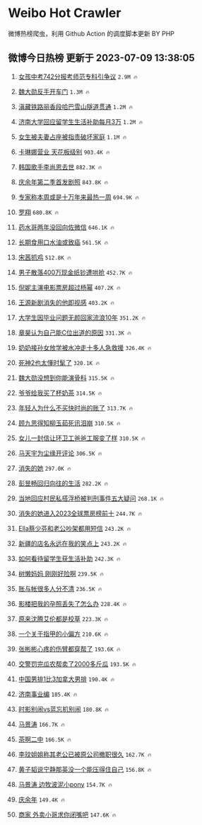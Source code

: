 # Weibo Hot Crawler 



微博热榜爬虫，利用 Github Action 的调度脚本更新 BY PHP 


## 微博今日热榜 更新于 2023-07-09 13:38:05 
1. [女孩中考742分报考师范专科引争议](https://s.weibo.com/weibo?q=%23%E5%A5%B3%E5%AD%A9%E4%B8%AD%E8%80%83742%E5%88%86%E6%8A%A5%E8%80%83%E5%B8%88%E8%8C%83%E4%B8%93%E7%A7%91%E5%BC%95%E4%BA%89%E8%AE%AE%23&t=31&band_rank=1&Refer=top) `2.9M 🔥` 

1. [魏大勋反手开车门](https://s.weibo.com/weibo?q=%23%E9%AD%8F%E5%A4%A7%E5%8B%8B%E5%8F%8D%E6%89%8B%E5%BC%80%E8%BD%A6%E9%97%A8%23&t=31&band_rank=2&Refer=top) `1.3M 🔥` 

1. [滇藏铁路丽香段哈巴雪山隧道贯通](https://s.weibo.com/weibo?q=%23%E6%BB%87%E8%97%8F%E9%93%81%E8%B7%AF%E4%B8%BD%E9%A6%99%E6%AE%B5%E5%93%88%E5%B7%B4%E9%9B%AA%E5%B1%B1%E9%9A%A7%E9%81%93%E8%B4%AF%E9%80%9A%23&t=31&band_rank=3&Refer=top) `1.2M 🔥` 

1. [济南大学回应留学生生活补助每月3万](https://s.weibo.com/weibo?q=%23%E6%B5%8E%E5%8D%97%E5%A4%A7%E5%AD%A6%E5%9B%9E%E5%BA%94%E7%95%99%E5%AD%A6%E7%94%9F%E7%94%9F%E6%B4%BB%E8%A1%A5%E5%8A%A9%E6%AF%8F%E6%9C%883%E4%B8%87%23&t=31&band_rank=4&Refer=top) `1.2M 🔥` 

1. [女生被夫妻占座被指责破坏家庭](https://s.weibo.com/weibo?q=%23%E5%A5%B3%E7%94%9F%E8%A2%AB%E5%A4%AB%E5%A6%BB%E5%8D%A0%E5%BA%A7%E8%A2%AB%E6%8C%87%E8%B4%A3%E7%A0%B4%E5%9D%8F%E5%AE%B6%E5%BA%AD%23&t=31&band_rank=5&Refer=top) `1.1M 🔥` 

1. [卡琳娜营业 天花板级别](https://s.weibo.com/weibo?q=%E5%8D%A1%E7%90%B3%E5%A8%9C%E8%90%A5%E4%B8%9A%20%E5%A4%A9%E8%8A%B1%E6%9D%BF%E7%BA%A7%E5%88%AB&t=31&band_rank=6&Refer=top) `903.4K 🔥` 

1. [韩国歌手李尚恩去世](https://s.weibo.com/weibo?q=%23%E9%9F%A9%E5%9B%BD%E6%AD%8C%E6%89%8B%E6%9D%8E%E5%B0%9A%E6%81%A9%E5%8E%BB%E4%B8%96%23&t=31&band_rank=7&Refer=top) `882.3K 🔥` 

1. [庆余年第二季首发剧照](https://s.weibo.com/weibo?q=%23%E5%BA%86%E4%BD%99%E5%B9%B4%E7%AC%AC%E4%BA%8C%E5%AD%A3%E9%A6%96%E5%8F%91%E5%89%A7%E7%85%A7%23&t=31&band_rank=8&Refer=top) `843.8K 🔥` 

1. [专家称本周或是十万年来最热一周](https://s.weibo.com/weibo?q=%23%E4%B8%93%E5%AE%B6%E7%A7%B0%E6%9C%AC%E5%91%A8%E6%88%96%E6%98%AF%E5%8D%81%E4%B8%87%E5%B9%B4%E6%9D%A5%E6%9C%80%E7%83%AD%E4%B8%80%E5%91%A8%23&t=31&band_rank=9&Refer=top) `694.9K 🔥` 

1. [罗翔](https://s.weibo.com/weibo?q=%E7%BD%97%E7%BF%94&t=31&band_rank=10&Refer=top) `680.8K 🔥` 

1. [药水哥两年没回向佐微信](https://s.weibo.com/weibo?q=%23%E8%8D%AF%E6%B0%B4%E5%93%A5%E4%B8%A4%E5%B9%B4%E6%B2%A1%E5%9B%9E%E5%90%91%E4%BD%90%E5%BE%AE%E4%BF%A1%23&t=31&band_rank=11&Refer=top) `646.1K 🔥` 

1. [长期食用口水油或致癌](https://s.weibo.com/weibo?q=%23%E9%95%BF%E6%9C%9F%E9%A3%9F%E7%94%A8%E5%8F%A3%E6%B0%B4%E6%B2%B9%E6%88%96%E8%87%B4%E7%99%8C%23&t=31&band_rank=12&Refer=top) `561.5K 🔥` 

1. [宋茜抓鸡](https://s.weibo.com/weibo?q=%23%E5%AE%8B%E8%8C%9C%E6%8A%93%E9%B8%A1%23&t=31&band_rank=13&Refer=top) `512.8K 🔥` 

1. [男子散落400万现金纸钞遭哄抢](https://s.weibo.com/weibo?q=%23%E7%94%B7%E5%AD%90%E6%95%A3%E8%90%BD400%E4%B8%87%E7%8E%B0%E9%87%91%E7%BA%B8%E9%92%9E%E9%81%AD%E5%93%84%E6%8A%A2%23&t=31&band_rank=14&Refer=top) `452.7K 🔥` 

1. [倪妮主演电影票房超过杨幂](https://s.weibo.com/weibo?q=%23%E5%80%AA%E5%A6%AE%E4%B8%BB%E6%BC%94%E7%94%B5%E5%BD%B1%E7%A5%A8%E6%88%BF%E8%B6%85%E8%BF%87%E6%9D%A8%E5%B9%82%23&t=31&band_rank=15&Refer=top) `407.2K 🔥` 

1. [王源新剧消失的他即视感](https://s.weibo.com/weibo?q=%23%E7%8E%8B%E6%BA%90%E6%96%B0%E5%89%A7%E6%B6%88%E5%A4%B1%E7%9A%84%E4%BB%96%E5%8D%B3%E8%A7%86%E6%84%9F%23&t=31&band_rank=16&Refer=top) `403.2K 🔥` 

1. [大学生因毕业问题无颜回家流浪10年](https://s.weibo.com/weibo?q=%23%E5%A4%A7%E5%AD%A6%E7%94%9F%E5%9B%A0%E6%AF%95%E4%B8%9A%E9%97%AE%E9%A2%98%E6%97%A0%E9%A2%9C%E5%9B%9E%E5%AE%B6%E6%B5%81%E6%B5%AA10%E5%B9%B4%23&t=31&band_rank=17&Refer=top) `351.2K 🔥` 

1. [章昊认为自己能C位出道的原因](https://s.weibo.com/weibo?q=%23%E7%AB%A0%E6%98%8A%E8%AE%A4%E4%B8%BA%E8%87%AA%E5%B7%B1%E8%83%BDC%E4%BD%8D%E5%87%BA%E9%81%93%E7%9A%84%E5%8E%9F%E5%9B%A0%23&t=31&band_rank=18&Refer=top) `331.3K 🔥` 

1. [奶奶接孙女放学被水冲走十多人急救援](https://s.weibo.com/weibo?q=%23%E5%A5%B6%E5%A5%B6%E6%8E%A5%E5%AD%99%E5%A5%B3%E6%94%BE%E5%AD%A6%E8%A2%AB%E6%B0%B4%E5%86%B2%E8%B5%B0%E5%8D%81%E5%A4%9A%E4%BA%BA%E6%80%A5%E6%95%91%E6%8F%B4%23&t=31&band_rank=19&Refer=top) `326.4K 🔥` 

1. [死神2也太懂时髦了](https://s.weibo.com/weibo?q=%23%E6%AD%BB%E7%A5%9E2%E4%B9%9F%E5%A4%AA%E6%87%82%E6%97%B6%E9%AB%A6%E4%BA%86%23&t=31&band_rank=20&Refer=top) `320.1K 🔥` 

1. [魏大勋没想到你能演骨科](https://s.weibo.com/weibo?q=%E9%AD%8F%E5%A4%A7%E5%8B%8B%E6%B2%A1%E6%83%B3%E5%88%B0%E4%BD%A0%E8%83%BD%E6%BC%94%E9%AA%A8%E7%A7%91&t=31&band_rank=21&Refer=top) `315.5K 🔥` 

1. [爷爷给我买了杯奶茶](https://s.weibo.com/weibo?q=%23%E7%88%B7%E7%88%B7%E7%BB%99%E6%88%91%E4%B9%B0%E4%BA%86%E6%9D%AF%E5%A5%B6%E8%8C%B6%23&t=31&band_rank=22&Refer=top) `314.5K 🔥` 

1. [年轻人为什么不买快时尚的账了](https://s.weibo.com/weibo?q=%23%E5%B9%B4%E8%BD%BB%E4%BA%BA%E4%B8%BA%E4%BB%80%E4%B9%88%E4%B8%8D%E4%B9%B0%E5%BF%AB%E6%97%B6%E5%B0%9A%E7%9A%84%E8%B4%A6%E4%BA%86%23&t=31&band_rank=23&Refer=top) `313.7K 🔥` 

1. [顾九思得知柳玉茹死讯泪崩](https://s.weibo.com/weibo?q=%23%E9%A1%BE%E4%B9%9D%E6%80%9D%E5%BE%97%E7%9F%A5%E6%9F%B3%E7%8E%89%E8%8C%B9%E6%AD%BB%E8%AE%AF%E6%B3%AA%E5%B4%A9%23&t=31&band_rank=24&Refer=top) `310.5K 🔥` 

1. [女儿一封信让环卫工爸爸工服变了样](https://s.weibo.com/weibo?q=%23%E5%A5%B3%E5%84%BF%E4%B8%80%E5%B0%81%E4%BF%A1%E8%AE%A9%E7%8E%AF%E5%8D%AB%E5%B7%A5%E7%88%B8%E7%88%B8%E5%B7%A5%E6%9C%8D%E5%8F%98%E4%BA%86%E6%A0%B7%23&t=31&band_rank=25&Refer=top) `310.5K 🔥` 

1. [马天宇为尘缘开评论](https://s.weibo.com/weibo?q=%23%E9%A9%AC%E5%A4%A9%E5%AE%87%E4%B8%BA%E5%B0%98%E7%BC%98%E5%BC%80%E8%AF%84%E8%AE%BA%23&t=31&band_rank=26&Refer=top) `306.5K 🔥` 

1. [消失的她](https://s.weibo.com/weibo?q=%E6%B6%88%E5%A4%B1%E7%9A%84%E5%A5%B9&t=31&band_rank=27&Refer=top) `297.0K 🔥` 

1. [彭昱畅回归向往的生活](https://s.weibo.com/weibo?q=%23%E5%BD%AD%E6%98%B1%E7%95%85%E5%9B%9E%E5%BD%92%E5%90%91%E5%BE%80%E7%9A%84%E7%94%9F%E6%B4%BB%23&t=31&band_rank=28&Refer=top) `282.2K 🔥` 

1. [当地回应村民私搭浮桥被判刑事件五大疑问](https://s.weibo.com/weibo?q=%23%E5%BD%93%E5%9C%B0%E5%9B%9E%E5%BA%94%E6%9D%91%E6%B0%91%E7%A7%81%E6%90%AD%E6%B5%AE%E6%A1%A5%E8%A2%AB%E5%88%A4%E5%88%91%E4%BA%8B%E4%BB%B6%E4%BA%94%E5%A4%A7%E7%96%91%E9%97%AE%23&t=31&band_rank=29&Refer=top) `268.1K 🔥` 

1. [消失的她进入2023全球票房榜前十](https://s.weibo.com/weibo?q=%23%E6%B6%88%E5%A4%B1%E7%9A%84%E5%A5%B9%E8%BF%9B%E5%85%A52023%E5%85%A8%E7%90%83%E7%A5%A8%E6%88%BF%E6%A6%9C%E5%89%8D%E5%8D%81%23&t=31&band_rank=30&Refer=top) `244.7K 🔥` 

1. [Ella蔡少芬和老公吵架都用短信](https://s.weibo.com/weibo?q=%23Ella%E8%94%A1%E5%B0%91%E8%8A%AC%E5%92%8C%E8%80%81%E5%85%AC%E5%90%B5%E6%9E%B6%E9%83%BD%E7%94%A8%E7%9F%AD%E4%BF%A1%23&t=31&band_rank=31&Refer=top) `243.2K 🔥` 

1. [新疆的店名永远在我的笑点上](https://s.weibo.com/weibo?q=%E6%96%B0%E7%96%86%E7%9A%84%E5%BA%97%E5%90%8D%E6%B0%B8%E8%BF%9C%E5%9C%A8%E6%88%91%E7%9A%84%E7%AC%91%E7%82%B9%E4%B8%8A&t=31&band_rank=32&Refer=top) `243.2K 🔥` 

1. [如何看待留学生获生活补助](https://s.weibo.com/weibo?q=%23%E5%A6%82%E4%BD%95%E7%9C%8B%E5%BE%85%E7%95%99%E5%AD%A6%E7%94%9F%E8%8E%B7%E7%94%9F%E6%B4%BB%E8%A1%A5%E5%8A%A9%23&t=31&band_rank=33&Refer=top) `242.3K 🔥` 

1. [树懒妈妈 刚刚好险啊](https://s.weibo.com/weibo?q=%E6%A0%91%E6%87%92%E5%A6%88%E5%A6%88%20%E5%88%9A%E5%88%9A%E5%A5%BD%E9%99%A9%E5%95%8A&t=31&band_rank=34&Refer=top) `239.5K 🔥` 

1. [账与帐很多人分不清](https://s.weibo.com/weibo?q=%23%E8%B4%A6%E4%B8%8E%E5%B8%90%E5%BE%88%E5%A4%9A%E4%BA%BA%E5%88%86%E4%B8%8D%E6%B8%85%23&t=31&band_rank=35&Refer=top) `236.5K 🔥` 

1. [影楼把我的孕照丢失了怎么办](https://s.weibo.com/weibo?q=%23%E5%BD%B1%E6%A5%BC%E6%8A%8A%E6%88%91%E7%9A%84%E5%AD%95%E7%85%A7%E4%B8%A2%E5%A4%B1%E4%BA%86%E6%80%8E%E4%B9%88%E5%8A%9E%23&t=31&band_rank=36&Refer=top) `228.4K 🔥` 

1. [原来沈腾艾伦都是校草](https://s.weibo.com/weibo?q=%23%E5%8E%9F%E6%9D%A5%E6%B2%88%E8%85%BE%E8%89%BE%E4%BC%A6%E9%83%BD%E6%98%AF%E6%A0%A1%E8%8D%89%23&t=31&band_rank=37&Refer=top) `223.3K 🔥` 

1. [一个关于指甲的小偏方](https://s.weibo.com/weibo?q=%E4%B8%80%E4%B8%AA%E5%85%B3%E4%BA%8E%E6%8C%87%E7%94%B2%E7%9A%84%E5%B0%8F%E5%81%8F%E6%96%B9&t=31&band_rank=38&Refer=top) `210.6K 🔥` 

1. [张彬彬心疼的伤臂都穿帮了](https://s.weibo.com/weibo?q=%23%E5%BC%A0%E5%BD%AC%E5%BD%AC%E5%BF%83%E7%96%BC%E7%9A%84%E4%BC%A4%E8%87%82%E9%83%BD%E7%A9%BF%E5%B8%AE%E4%BA%86%23&t=31&band_rank=39&Refer=top) `193.6K 🔥` 

1. [交警罚完瓜农帮卖了2000多斤瓜](https://s.weibo.com/weibo?q=%23%E4%BA%A4%E8%AD%A6%E7%BD%9A%E5%AE%8C%E7%93%9C%E5%86%9C%E5%B8%AE%E5%8D%96%E4%BA%862000%E5%A4%9A%E6%96%A4%E7%93%9C%23&t=31&band_rank=40&Refer=top) `193.5K 🔥` 

1. [中国男排1比3加拿大男排](https://s.weibo.com/weibo?q=%23%E4%B8%AD%E5%9B%BD%E7%94%B7%E6%8E%921%E6%AF%943%E5%8A%A0%E6%8B%BF%E5%A4%A7%E7%94%B7%E6%8E%92%23&t=31&band_rank=41&Refer=top) `190.4K 🔥` 

1. [济南事业编](https://s.weibo.com/weibo?q=%E6%B5%8E%E5%8D%97%E4%BA%8B%E4%B8%9A%E7%BC%96&t=31&band_rank=42&Refer=top) `185.4K 🔥` 

1. [时影别闹vs蓝忘机别闹](https://s.weibo.com/weibo?q=%23%E6%97%B6%E5%BD%B1%E5%88%AB%E9%97%B9vs%E8%93%9D%E5%BF%98%E6%9C%BA%E5%88%AB%E9%97%B9%23&t=31&band_rank=43&Refer=top) `180.8K 🔥` 

1. [马景涛](https://s.weibo.com/weibo?q=%E9%A9%AC%E6%99%AF%E6%B6%9B&t=31&band_rank=44&Refer=top) `166.7K 🔥` 

1. [茶啊二中](https://s.weibo.com/weibo?q=%E8%8C%B6%E5%95%8A%E4%BA%8C%E4%B8%AD&t=31&band_rank=45&Refer=top) `166.5K 🔥` 

1. [李玟姐姐称其老公已被原公司撤职很久](https://s.weibo.com/weibo?q=%23%E6%9D%8E%E7%8E%9F%E5%A7%90%E5%A7%90%E7%A7%B0%E5%85%B6%E8%80%81%E5%85%AC%E5%B7%B2%E8%A2%AB%E5%8E%9F%E5%85%AC%E5%8F%B8%E6%92%A4%E8%81%8C%E5%BE%88%E4%B9%85%23&t=31&band_rank=46&Refer=top) `162.7K 🔥` 

1. [黄子韬说宁静那英没一个能压得住自己](https://s.weibo.com/weibo?q=%23%E9%BB%84%E5%AD%90%E9%9F%AC%E8%AF%B4%E5%AE%81%E9%9D%99%E9%82%A3%E8%8B%B1%E6%B2%A1%E4%B8%80%E4%B8%AA%E8%83%BD%E5%8E%8B%E5%BE%97%E4%BD%8F%E8%87%AA%E5%B7%B1%23&t=31&band_rank=47&Refer=top) `156.8K 🔥` 

1. [马景涛 边牧波泥小pony](https://s.weibo.com/weibo?q=%E9%A9%AC%E6%99%AF%E6%B6%9B%20%E8%BE%B9%E7%89%A7%E6%B3%A2%E6%B3%A5%E5%B0%8Fpony&t=31&band_rank=48&Refer=top) `154.7K 🔥` 

1. [庆余年](https://s.weibo.com/weibo?q=%E5%BA%86%E4%BD%99%E5%B9%B4&t=31&band_rank=49&Refer=top) `149.4K 🔥` 

1. [商家 外卖小哥求你闭嘴吧](https://s.weibo.com/weibo?q=%E5%95%86%E5%AE%B6%20%E5%A4%96%E5%8D%96%E5%B0%8F%E5%93%A5%E6%B1%82%E4%BD%A0%E9%97%AD%E5%98%B4%E5%90%A7&t=31&band_rank=50&Refer=top) `147.6K 🔥` 


